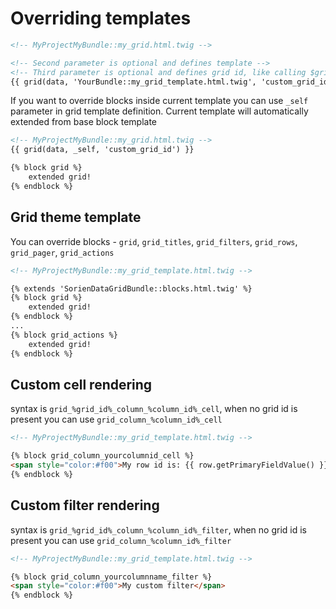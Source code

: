 Overriding templates
==================== 

```html
<!-- MyProjectMyBundle::my_grid.html.twig -->

<!-- Second parameter is optional and defines template -->
<!-- Third parameter is optional and defines grid id, like calling $grid->setId() from controller -->
{{ grid(data, 'YourBundle::my_grid_template.html.twig', 'custom_grid_id') }}

```

If you want to override blocks inside current template you can use `_self` parameter
in grid template definition. Current template will automatically extended from base block template

```html
<!-- MyProjectMyBundle::my_grid.html.twig -->
{{ grid(data, _self, 'custom_grid_id') }}

{% block grid %}
    extended grid!
{% endblock %}

```

## Grid theme template

You can override blocks - `grid`, `grid_titles`, `grid_filters`, `grid_rows`, `grid_pager`, `grid_actions`

```html
<!-- MyProjectMyBundle::my_grid_template.html.twig -->

{% extends 'SorienDataGridBundle::blocks.html.twig' %}
{% block grid %}
    extended grid!
{% endblock %}
...
{% block grid_actions %}
    extended grid!
{% endblock %}
```

## Custom cell rendering

syntax is `grid_%grid_id%_column_%column_id%_cell`, 
when no grid id is present you can use `grid_column_%column_id%_cell`

```html
<!-- MyProjectMyBundle::my_grid_template.html.twig -->

{% block grid_column_yourcolumnid_cell %}
<span style="color:#f00">My row id is: {{ row.getPrimaryFieldValue() }}</span>
{% endblock %}
```

## Custom filter rendering

syntax is `grid_%grid_id%_column_%column_id%_filter`, 
when no grid id is present you can use `grid_column_%column_id%_filter`

```html
<!-- MyProjectMyBundle::my_grid_template.html.twig -->

{% block grid_column_yourcolumnname_filter %}
<span style="color:#f00">My custom filter</span>
{% endblock %}
```
